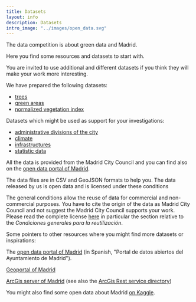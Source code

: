 ```yaml
---
title: Datasets
layout: info
description: Datasets
intro_image: "../images/open_data.svg"
---
```


The data competition is about green data and Madrid.

Here you find some resources and datasets to start with. 

You are invited to use additional and different datasets if you think they will make your work more interesting.

We have prepared the following datasets:
* [trees](trees)
* [green areas](greenareas)
* [normalized vegetation index](ndvi)

Datasets which might be used as support for your investigations:
* [administrative divisions of the city](administrativeunits)
* [climate](climate)
* [infrastructures](infrastructures)
* [statistic data](statisticsdata)

All the data is provided from the Madrid City Council and you can find also on the [open data portal of Madrid](https://datos.madrid.es/portal/site/egob/).<br/>

The data files are in CSV and GeoJSON formats to help you. The data released by us is open data and is licensed under these conditions<br/>

The general conditions allow the reuse of data for commercial and non-commercial purposes. You have to cite the origin of the data as Madrid City Council and not suggest the Madrid City Council supports your work. Please read the complete license [here](https://datos.madrid.es/portal/site/egob/menuitem.3efdb29b813ad8241e830cc2a8a409a0/?vgnextoid=108804d4aab90410VgnVCM100000171f5a0aRCRD&vgnextchannel=b4c412b9ace9f310VgnVCM100000171f5a0aRCRD&vgnextfmt=default) in particular the section relative to the *Condiciones generales para la reutilización*.

Some pointers to other resources where you might find more datasets or inspirations:

The [open data portal of Madrid](https://datos.madrid.es/portal/site/egob/) (in Spanish, "Portal de datos abiertos del Ayuntamiento de Madrid").

[Geoportal of Madrid](https://geoportal.madrid.es/IDEAM_WBGEOPORTAL/index.iam)

[ArcGis server of Madrid](https://www.arcgis.com/home/webmap/viewer.html?featurecollection=https%3A%2F%2Fsigma.madrid.es%2Farcgismalla%2Frest%2Fservices%3Ff%3Djson%26option%3Dfootprints&supportsProjection=true&supportsJSONP=true) (see also the [ArcGis Rest service directory](http://sigma.madrid.es/arcgismalla/rest/services))

You might also find some open data about Madrid [on Kaggle](https://www.kaggle.com/search?q=madrid+in%3Adatasets).
